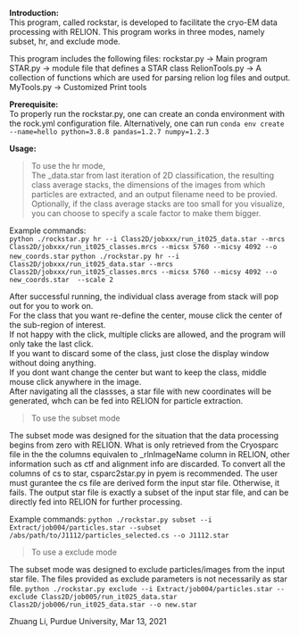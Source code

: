 **Introduction:**   
This program, called rockstar, is developed to facilitate the cryo-EM data processing with RELION.
This program works in three modes, namely subset, hr, and exclude mode.

This program includes the following files:
  rockstar.py         -> Main program
  STAR.py             -> module file that defines a STAR class
  RelionTools.py      -> A collection of functions which are used for parsing relion log files and output.
  MyTools.py          -> Customized Print tools

**Prerequisite:**  
To properly run the rockstar.py, one can create an conda environment with the rock.yml configuration file.
Alternatively, one can run `conda env create --name=hello python=3.8.8 pandas=1.2.7 numpy=1.2.3`

**Usage:**  
> To use the hr mode,  
The _data.star from last iteration of 2D classification, the resulting class average stacks, the dimensions of the images from which particles are extracted, and an output filename need to be provied. Optionally, if the class average stacks are too small for you visualize, you can choose to specify a scale factor to make them bigger.

Example commands:  
`python ./rockstar.py hr --i Class2D/jobxxx/run_it025_data.star --mrcs Class2D/jobxxx/run_it025_classes.mrcs --micsx 5760 --micsy 4092 --o new_coords.star`
`python ./rockstar.py hr --i Class2D/jobxxx/run_it025_data.star --mrcs Class2D/jobxxx/run_it025_classes.mrcs --micsx 5760 --micsy 4092 --o new_coords.star  --scale 2`  

After successful running, the individual class average from stack will pop out for you to work on.  
For the class that you want re-define the center, mouse click the center of the sub-region of interest.  
If not happy with the click, multiple clicks are allowed, and the program will only take the last click.  
If you want to discard some of the class, just close the display window without doing anything.  
If you dont want change the center but want to keep the class, middle mouse click anywhere in the image.  
After navigating all the classses, a star file with new coordinates will be generated, whch can be fed into RELION for particle extraction.


>To use the subset mode  

The subset mode was designed for the situation that the data processing begins from zero with RELION. What is only retrieved from the Cryosparc file in the the columns equivalen to _rlnImageName column in RELION, other information such as ctf and alignment info are discarded. To convert all the columns of cs to star, csparc2star.py in pyem is recommended. The user must gurantee the cs file are derived form the input star file. Otherwise, it fails. The output star file is exactly a subset of the input star file, and can be directly fed into RELION for further processing.

Example commands:
`python ./rockstar.py subset --i Extract/job004/particles.star --subset /abs/path/to/J1112/particles_selected.cs --o J1112.star `

> To use a exclude mode

The subset mode was designed to exclude particles/images from the input star file. The files provided as exclude parameters is not necessarily as star file.
`python ./rockstar.py exclude --i Extract/job004/particles.star --exclude Class2D/job005/run_it025_data.star Class2D/job006/run_it025_data.star --o new.star `

Zhuang Li,
Purdue University,
Mar 13, 2021

